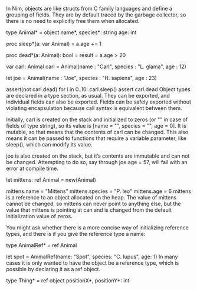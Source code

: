 In Nim, objects are like structs from C family languages and define a grouping of fields. They are by default traced by the garbage collector, so there is no need to explicitly free them when allocated.

type
  Animal* = object
    name*, species*: string
    age: int

proc sleep*(a: var Animal) =
  a.age += 1

proc dead*(a: Animal): bool =
  result = a.age > 20

var carl: Animal
carl = Animal(name : "Carl",
              species : "L. glama",
              age : 12)

let joe = Animal(name : "Joe",
                 species : "H. sapiens",
                 age : 23)

assert(not carl.dead)
for i in 0..10:
  carl.sleep()
assert carl.dead
Object types are declared in a type section, as usual. They can be exported, and individual fields can also be exported. Fields can be safely exported without violating encapsulation because call syntax is equivalent between them.

Initially, carl is created on the stack and initialized to zeros (or "" in case of fields of type string), so its value is [name = "", species = "", age = 0]. It is mutable, so that means that the contents of carl can be changed. This also means it can be passed to functions that require a variable parameter, like sleep(), which can modify its value.

joe is also created on the stack, but it’s contents are immutable and can not be changed. Attempting to do so, say through joe.age = 57, will fail with an error at compile time.

let mittens: ref Animal = new(Animal)

mittens.name = "Mittens"
mittens.species = "P. leo"
mittens.age = 6
mittens is a reference to an object allocated on the heap. The value of mittens cannot be changed, so mittens can never point to anything else, but the value that mittens is pointing at can and is changed from the default initialization value of zeros.

You might ask whether there is a more concise way of initializing reference types, and there is if you give the reference type a name:

type
  AnimalRef* = ref Animal

let spot = AnimalRef(name: "Spot",
                   species: "C. lupus",
                   age: 1)
In many cases it is only wanted to have the object be a reference type, which is possible by declaring it as a ref object.

type
  Thing* = ref object
    positionX*, positionY*: int